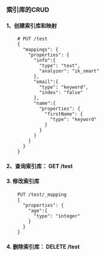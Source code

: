 ### 索引库的CRUD
#### 1、创建索引库和映射
```
    # PUT /test
    {
      "mappings": {
        "properties": {
          "info":{
            "type": "text",
            "analyzer": "ik_smart"
          },
          "email":{
            "type": "keyword",
            "index": "false"
          },
          "name":{
            "properties": {
              "firstName": {
                "type": "keyword"
              }
            }
          }
        }
      }
    }
```


#### 2、查询索引库： GET /test

#### 3. 修改索引库
```
    PUT /test/_mapping
    {
      "properties": {
        "age":{
          "type": "integer"
        }
      }
    }
```

#### 4. 删除索引库： DELETE /test
